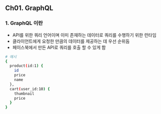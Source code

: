 ## Ch01. GraphQL

### 1. GraphQL 이란
- API를 위한 쿼리 언어이며 이미 존재하는 데이터로 쿼리를 수행하기 위한 런타임
- 클라이언트에게 요청한 만큼의 데이터를 제공하는 데 우선 순위둠
- 페이스북에서 만든 API로 쿼리를 호출 할 수 있게 함

```bash
# 예시
{
  product(id:1) {
    id
    price
    name
  },
  cart(user_id:10) {
    thumbnail
    price
  }
}
```